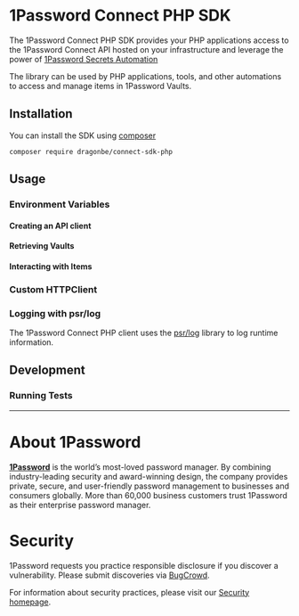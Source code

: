 # 1Password Connect PHP SDK

The 1Password Connect PHP SDK provides your PHP applications access to the 1Password Connect API hosted on your infrastructure and leverage the power of [1Password Secrets Automation](https://1password.com/secrets)

The library can be used by PHP applications, tools, and other automations to access and manage items in 1Password Vaults.

## Installation

You can install the SDK using [composer](https://getcomposer.org/download/)

```shell
composer require dragonbe/connect-sdk-php
```

## Usage

### Environment Variables

#### Creating an API client

#### Retrieving Vaults

#### Interacting with Items

### Custom HTTPClient

### Logging with psr/log

The 1Password Connect PHP client uses the [psr/log](https://packagist.org/packages/psr/log) library to log runtime information.

## Development

### Running Tests

---

# About 1Password

**[1Password](https://1password.com/)** is the world’s most-loved password manager. By combining industry-leading security and award-winning design, the company provides private, secure, and user-friendly password management to businesses and consumers globally. More than 60,000 business customers trust 1Password as their enterprise password manager.

# Security

1Password requests you practice responsible disclosure if you discover a vulnerability. Please submit discoveries via [BugCrowd](https://bugcrowd.com/agilebits).

For information about security practices, please visit our [Security homepage](https://1password.com/security/).